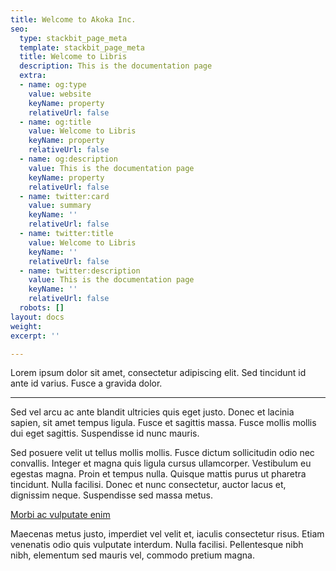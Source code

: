 ```yaml
---
title: Welcome to Akoka Inc.
seo:
  type: stackbit_page_meta
  template: stackbit_page_meta
  title: Welcome to Libris
  description: This is the documentation page
  extra:
  - name: og:type
    value: website
    keyName: property
    relativeUrl: false
  - name: og:title
    value: Welcome to Libris
    keyName: property
    relativeUrl: false
  - name: og:description
    value: This is the documentation page
    keyName: property
    relativeUrl: false
  - name: twitter:card
    value: summary
    keyName: ''
    relativeUrl: false
  - name: twitter:title
    value: Welcome to Libris
    keyName: ''
    relativeUrl: false
  - name: twitter:description
    value: This is the documentation page
    keyName: ''
    relativeUrl: false
  robots: []
layout: docs
weight: 
excerpt: ''

---
```

Lorem ipsum dolor sit amet, consectetur adipiscing elit. Sed tincidunt id ante id varius. Fusce a gravida dolor.

***

Sed vel arcu ac ante blandit ultricies quis eget justo. Donec et lacinia sapien, sit amet tempus ligula. Fusce et sagittis massa. Fusce mollis mollis dui eget sagittis. Suspendisse id nunc mauris.

Sed posuere velit ut tellus mollis mollis. Fusce dictum sollicitudin odio nec convallis. Integer et magna quis ligula cursus ullamcorper. Vestibulum eu egestas magna. Proin et tempus nulla. Quisque mattis purus ut pharetra tincidunt. Nulla facilisi. Donec et nunc consectetur, auctor lacus et, dignissim neque. Suspendisse sed massa metus. 

[Morbi ac vulputate enim](https://stackbit.com)

Maecenas metus justo, imperdiet vel velit et, iaculis consectetur risus. Etiam venenatis odio quis vulputate interdum. Nulla facilisi. Pellentesque nibh nibh, elementum sed mauris vel, commodo pretium magna.